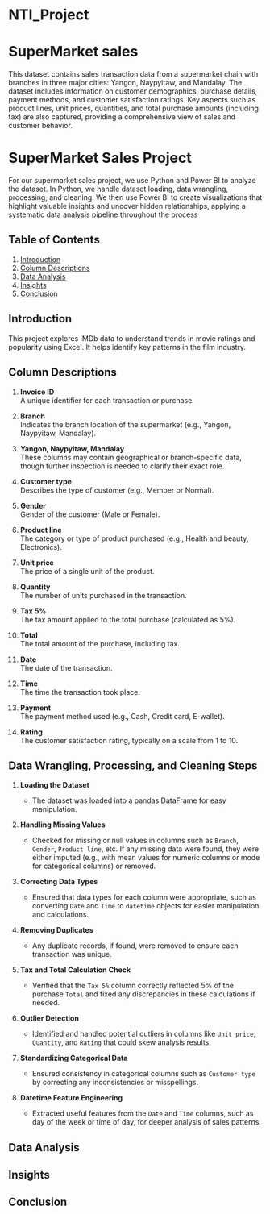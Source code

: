 # NTI_Project
# SuperMarket sales 
This dataset contains sales transaction data from a supermarket chain with branches in three major cities: Yangon, Naypyitaw, and Mandalay. The dataset includes information on customer demographics, purchase details, payment methods, and customer satisfaction ratings. Key aspects such as product lines, unit prices, quantities, and total purchase amounts (including tax) are also captured, providing a comprehensive view of sales and customer behavior.


# SuperMarket Sales Project
For our supermarket sales project, we use Python and Power BI to analyze the dataset. In Python, we handle dataset loading, data wrangling, processing, and cleaning. We then use Power BI to create visualizations that highlight valuable insights and uncover hidden relationships, applying a systematic data analysis pipeline throughout the process

## Table of Contents
1. [Introduction](#introduction)
2. [Column Descriptions](#column-descriptions)
3. [Data Analysis](#data-analysis)
4. [Insights](#insights)
5. [Conclusion](#conclusion)

## Introduction
This project explores IMDb data to understand trends in movie ratings and popularity using Excel. It helps identify key patterns in the film industry.

## Column Descriptions

1. **Invoice ID**  
   A unique identifier for each transaction or purchase.

2. **Branch**  
   Indicates the branch location of the supermarket (e.g., Yangon, Naypyitaw, Mandalay).

3. **Yangon, Naypyitaw, Mandalay**  
   These columns may contain geographical or branch-specific data, though further inspection is needed to clarify their exact role.

4. **Customer type**  
   Describes the type of customer (e.g., Member or Normal).

5. **Gender**  
   Gender of the customer (Male or Female).

6. **Product line**  
   The category or type of product purchased (e.g., Health and beauty, Electronics).

7. **Unit price**  
   The price of a single unit of the product.

8. **Quantity**  
   The number of units purchased in the transaction.

9. **Tax 5%**  
   The tax amount applied to the total purchase (calculated as 5%).

10. **Total**  
    The total amount of the purchase, including tax.

11. **Date**  
    The date of the transaction.

12. **Time**  
    The time the transaction took place.

13. **Payment**  
    The payment method used (e.g., Cash, Credit card, E-wallet).

14. **Rating**  
    The customer satisfaction rating, typically on a scale from 1 to 10.
    

## Data Wrangling, Processing, and Cleaning Steps

1. **Loading the Dataset**  
   - The dataset was loaded into a pandas DataFrame for easy manipulation.

2. **Handling Missing Values**  
   - Checked for missing or null values in columns such as `Branch`, `Gender`, `Product line`, etc. If any missing data were found, they were either imputed (e.g., with mean values for numeric columns or mode for categorical columns) or removed.

3. **Correcting Data Types**  
   - Ensured that data types for each column were appropriate, such as converting `Date` and `Time` to `datetime` objects for easier manipulation and calculations.

4. **Removing Duplicates**  
   - Any duplicate records, if found, were removed to ensure each transaction was unique.

5. **Tax and Total Calculation Check**  
   - Verified that the `Tax 5%` column correctly reflected 5% of the purchase `Total` and fixed any discrepancies in these calculations if needed.

6. **Outlier Detection**  
   - Identified and handled potential outliers in columns like `Unit price`, `Quantity`, and `Rating` that could skew analysis results.

7. **Standardizing Categorical Data**  
   - Ensured consistency in categorical columns such as  `Customer type` by correcting any inconsistencies or misspellings.

8. **Datetime Feature Engineering**  
   - Extracted useful features from the `Date` and `Time` columns, such as day of the week or time of day, for deeper analysis of sales patterns.


## Data Analysis


## Insights


## Conclusion

